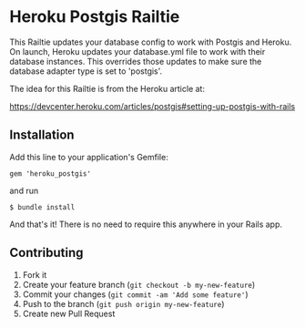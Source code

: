 # Heroku Postgis Railtie

This Railtie updates your database config to work with Postgis and Heroku.  On
launch, Heroku updates your database.yml file to work with their database
instances.  This overrides those updates to make sure the database adapter
type is set to 'postgis'.

The idea for this Railtie is from the Heroku article at: 

https://devcenter.heroku.com/articles/postgis#setting-up-postgis-with-rails
## Installation

Add this line to your application's Gemfile:

    gem 'heroku_postgis' 

and run

    $ bundle install

And that's it!  There is no need to require this anywhere in your Rails app.

## Contributing

1. Fork it
2. Create your feature branch (`git checkout -b my-new-feature`)
3. Commit your changes (`git commit -am 'Add some feature'`)
4. Push to the branch (`git push origin my-new-feature`)
5. Create new Pull Request
